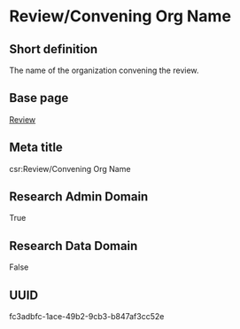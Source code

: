 # Review/Convening Org Name
## Short definition
The name of the organization convening the review.
## Base page
[Review](../../Objects/Review.md)
## Meta title
csr:Review/Convening Org Name
## Research Admin Domain
True
## Research Data Domain
False
## UUID
fc3adbfc-1ace-49b2-9cb3-b847af3cc52e
